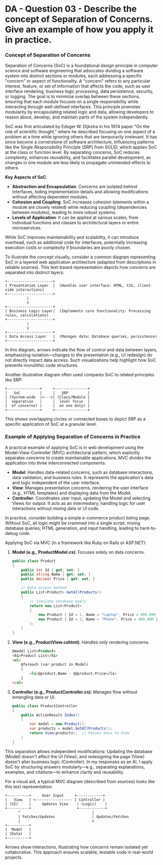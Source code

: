 # DA - Question 03 - Describe the concept of Separation of Concerns. Give an example of how you apply it in practice.

### Concept of Separation of Concerns

Separation of Concerns (SoC) is a foundational design principle in computer science and software engineering that advocates dividing a software system into distinct sections or modules, each addressing a specific "concern" or aspect of functionality. A "concern" refers to any particular interest, feature, or set of information that affects the code, such as user interface rendering, business logic processing, data persistence, security, or logging. The goal is to minimize overlap between these sections, ensuring that each module focuses on a single responsibility while interacting through well-defined interfaces. This principle promotes modularity by encapsulating related logic and data, allowing developers to reason about, develop, and maintain parts of the system independently.

SoC was first articulated by Edsger W. Dijkstra in his 1974 paper "On the role of scientific thought," where he described focusing on one aspect of a problem at a time while ignoring others that are temporarily irrelevant. It has since become a cornerstone of software architecture, influencing patterns like the Single Responsibility Principle (SRP) from SOLID, which applies SoC at the class or function level. By separating concerns, SoC reduces complexity, enhances reusability, and facilitates parallel development, as changes in one module are less likely to propagate unintended effects to others.

**Key Aspects of SoC**:
- **Abstraction and Encapsulation**: Concerns are isolated behind interfaces, hiding implementation details and allowing modifications without affecting dependent modules.
- **Cohesion and Coupling**: SoC increases cohesion (elements within a module are closely related) while reducing coupling (dependencies between modules), leading to more robust systems.
- **Levels of Application**: It can be applied at various scales, from individual functions and classes to architectural layers or entire microservices.

While SoC improves maintainability and scalability, it can introduce overhead, such as additional code for interfaces, potentially increasing execution costs or complexity if boundaries are poorly chosen.

To illustrate the concept visually, consider a common diagram representing SoC in a layered web application architecture (adapted from descriptions in reliable sources). This text-based representation depicts how concerns are separated into distinct layers:

```
+---------------------+
| Presentation Layer  |  (Handles user interface: HTML, CSS, client-side interactions)
+---------------------+
          |
          v
+---------------------+
| Business Logic Layer|  (Implements core functionality: Processing rules, calculations)
+---------------------+
          |
          v
+---------------------+
| Data Access Layer   |  (Manages data: Database queries, persistence)
+---------------------+
```

In this diagram, arrows indicate the flow of control and data between layers, emphasizing isolation—changes to the presentation (e.g., UI redesign) do not directly impact data access. Such visualizations help highlight how SoC prevents monolithic code structures.

Another illustrative diagram often used compares SoC to related principles like SRP:

```
+---------------+     +---------------+
|   SoC         |     |   SRP         |
| (System-wide  |<--->| (Class/Module |
|  separation   |     |  level focus  |
|  of concerns) |     |  on one duty) |
+---------------+     +---------------+
```

This shows overlapping circles or connected boxes to depict SRP as a specific application of SoC at a granular level.

### Example of Applying Separation of Concerns in Practice

A practical example of applying SoC is in web development using the Model-View-Controller (MVC) architectural pattern, which explicitly separates concerns to create maintainable applications.  MVC divides the application into three interconnected components:

- **Model**: Handles data-related concerns, such as database interactions, data validation, and business rules. It represents the application's data and logic independent of the user interface.
- **View**: Manages presentation concerns, rendering the user interface (e.g., HTML templates) and displaying data from the Model.
- **Controller**: Coordinates user input, updating the Model and selecting Views for output. It acts as an intermediary, handling logic for user interactions without mixing data or UI code.

In practice, consider building a simple e-commerce product listing page. Without SoC, all logic might be crammed into a single script, mixing database queries, HTML generation, and input handling, leading to hard-to-debug code.

Applying SoC via MVC (in a framework like Ruby on Rails or ASP.NET):

1. **Model (e.g., ProductModel.cs)**: Focuses solely on data concerns.
   ```csharp
   public class Product
   {
       public int Id { get; set; }
       public string Name { get; set; }
       public decimal Price { get; set; }

       // Data access method
       public List<Product> GetAllProducts()
       {
           // Simulate database query
           return new List<Product>
           {
               new Product { Id = 1, Name = "Laptop", Price = 999.99M },
               new Product { Id = 2, Name = "Phone", Price = 499.99M }
           };
       }
   }
   ```

2. **View (e.g., ProductView.cshtml)**: Handles only rendering concerns.
   ```html
   @model List<Product>
   <h1>Product List</h1>
   <ul>
       @foreach (var product in Model)
       {
           <li>@product.Name - $@product.Price</li>
       }
   </ul>
   ```

3. **Controller (e.g., ProductController.cs)**: Manages flow without entangling data or UI.
   ```csharp
   public class ProductController
   {
       public ActionResult Index()
       {
           var model = new Product();
           var products = model.GetAllProducts();
           return View(products);  // Passes data to View
       }
   }
   ```

This separation allows independent modifications: Updating the database (Model) doesn't affect the UI (View), and redesigning the page (View) doesn't alter business logic (Controller). In my responses as an AI, I apply SoC by structuring answers modularly—e.g., separating explanations, examples, and citations—to enhance clarity and reusability.

For a visual aid, a typical MVC diagram (described from sources) looks like this text representation:

```
+----------+     User Input     +------------+
|   View   | <----------------- | Controller |
| (UI)     |     Updates View    | (Logic)    |
+----------+                     +------------+
      ^                                 |
      | Fetches/Updates                 | Updates/Fetches
      |                                 v
+----------+
|  Model   |
| (Data)   |
+----------+
```

Arrows show interactions, illustrating how concerns remain isolated yet collaborative.  This approach ensures scalable, testable code in real-world projects.